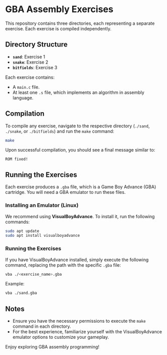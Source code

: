 # GBA Assembly Exercises

This repository contains three directories, each representing a separate exercise. Each exercise is compiled independently.

## Directory Structure

- **`sand`**: Exercise 1
- **`snake`**: Exercise 2
- **`bitfields`**: Exercise 3

Each exercise contains:

- A `main.c` file.
- At least one `.s` file, which implements an algorithm in assembly language.

## Compilation

To compile any exercise, navigate to the respective directory (`./sand`, `./snake`, or `./bitfields`) and run the `make` command:

```bash
make
```

Upon successful compilation, you should see a final message similar to:

```
ROM fixed!
```

## Running the Exercises

Each exercise produces a `.gba` file, which is a Game Boy Advance (GBA) cartridge. You will need a GBA emulator to run these files.

### Installing an Emulator (Linux)

We recommend using **VisualBoyAdvance**. To install it, run the following commands:

```bash
sudo apt update
sudo apt install visualboyadvance
```

### Running the Exercises

If you have VisualBoyAdvance installed, simply execute the following command, replacing the path with the specific `.gba` file:

```bash
vba ./<exercise_name>.gba
```

Example:

```bash
vba ./sand.gba
```

## Notes

- Ensure you have the necessary permissions to execute the `make` command in each directory.
- For the best experience, familiarize yourself with the VisualBoyAdvance emulator options to customize your gameplay.

Enjoy exploring GBA assembly programming!
